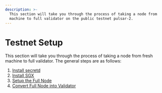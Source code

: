 ```yaml
---
description: >-
  This section will take you through the process of taking a node from fresh
  machine to full validator on the public testnet pulsar-2.
---
```


# Testnet Setup

This section will take you through the process of taking a node from fresh machine to full validator. The general steps are as follows:

1. [Install secretd](install-secretd.md)
2. [Install SGX](install-sgx.md)
3. [Setup the Full Node](run-a-full-node.md)
4. [Convert Full Node into Validator](../node-setup/becoming-a-validator.md)

